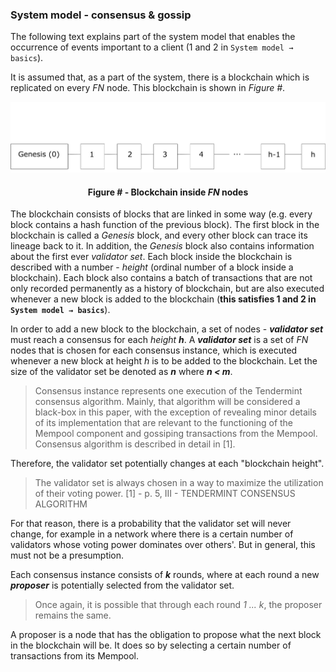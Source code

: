 ### System model - consensus & gossip

The following text explains part of the system model that enables the occurrence of events important to a client (1 and 2 in `System model → basics`).

It is assumed that, as a part of the system, there is a blockchain which is replicated on every *FN* node. This blockchain is shown in *Figure #*.

![](https://github.com/lukamiletic95/papers/blob/master/images/fig2.png)
<div align='center'> 
	<h4>Figure # - Blockchain inside <i>FN</i> nodes</h4>
</div>

The blockchain consists of blocks that are linked in some way (e.g. every block contains a hash function of the previous block). The first block in the blockchain is called a *Genesis* block, and every other block can trace its lineage back to it. In addition, the *Genesis* block also contains information about the first ever *validator set*. Each block inside the blockchain is described with a number - *height* (ordinal number of a block inside a blockchain).  Each block also contains a batch of transactions that are not only recorded permanently as a history of blockchain, but are also executed whenever a new block is added to the blockchain (**this satisfies 1 and 2 in `System model → basics`**).

In order to add a new block to the blockchain, a set of nodes - ***validator set*** must reach a consensus for each *height* ***h***. A ***validator set*** is a set of *FN* nodes that is chosen for each consensus instance, which is executed whenever a new block at height *h* is to be added to the blockchain. Let the size of the validator set be denoted as ***n*** where ***n < m***.

> Consensus instance represents one execution of the Tendermint consensus algorithm. Mainly, that algorithm will be considered a black-box in this paper, with the exception of revealing minor details of its implementation that are relevant to the functioning of the Mempool component and gossiping transactions from the Mempool. Consensus algorithm is described in detail in [1].

Therefore, the validator set potentially changes at each "blockchain height".

> The validator set is always chosen in a way to maximize the utilization of their voting power. [1] - p. 5, III - TENDERMINT CONSENSUS ALGORITHM

For that reason, there is a probability that the validator set will never change, for example in a network where there is a certain number of validators whose voting power dominates over others'. But in general, this must not be a presumption.

Each consensus instance consists of ***k*** rounds, where at each round a new ***proposer*** is potentially selected from the validator set. 

> Once again, it is possible that through each round *1 ... k*, the proposer remains the same.

A proposer is a node that has the obligation to propose what the next block in the blockchain will be. It does so by selecting a certain number of transactions from its Mempool.
<!--stackedit_data:
eyJoaXN0b3J5IjpbLTExNzE0MDQxODgsMTY5MDM2NjgxOSwtMT
A1ODgxNDE3MywtNTMxNDg1NDI3LDEyMzU4NTM1NjgsNDUwODEy
NjEzLDExNDU4NjYxNDcsMjE3NzUyMjk0LC00MDI5MzU3ODIsMT
gxMjgyMjg4MV19
-->